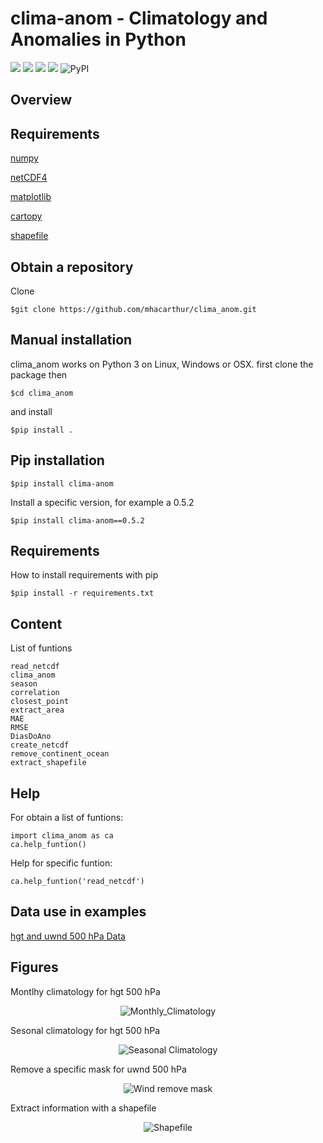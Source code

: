 

clima-anom - Climatology and Anomalies in Python
=================================================
<img src="https://img.shields.io/badge/Version-0.5.2-green?style=for-the-badge" /> <img src="https://img.shields.io/badge/License-MIT-blue?style=for-the-badge" /> <img src="https://img.shields.io/badge/Followers-3.5M-red?style=for-the-badge" /> <img src="https://img.shields.io/badge/Stars-5-orange?style=for-the-badge" /> <img alt="PyPI" src="https://img.shields.io/pypi/v/clima-anom?style=for-the-badge">

Overview
--------

Requirements
------------
[numpy](https://numpy.org/)

[netCDF4](https://pypi.org/project/netCDF4/)

[matplotlib](https://pypi.org/project/matplotlib/)

[cartopy](https://pypi.org/project/Cartopy/)

[shapefile](https://pypi.org/project/pyshp/)

Obtain a repository
------------------

Clone 

    $git clone https://github.com/mhacarthur/clima_anom.git

Manual installation
------------

clima\_anom works on Python 3 on Linux, Windows or OSX.
first clone the package then

    $cd clima_anom

and install

    $pip install .

Pip installation
------------

    $pip install clima-anom

Install a specific version, for example a 0.5.2

    $pip install clima-anom==0.5.2

Requirements
------------

How to install requirements with pip

    $pip install -r requirements.txt
    
Content
-------
List of funtions

	read_netcdf
	clima_anom
	season
	correlation
	closest_point
	extract_area
	MAE
	RMSE
	DiasDoAno
	create_netcdf
 	remove_continent_ocean
 	extract_shapefile

Help
----
For obtain a list of funtions:

	import clima_anom as ca
	ca.help_funtion()

Help for specific funtion:

	ca.help_funtion('read_netcdf')
	
Data use in examples
----
[hgt and uwnd 500 hPa Data](https://psl.noaa.gov/data/gridded/data.ncep.reanalysis.pressure.html)


Figures
----
Montlhy climatology for hgt 500 hPa
<div align="center">
  <img src="https://raw.githubusercontent.com/mhacarthur/clima_anom/master/fig/Monthly_Climatology.png" alt="Monthly_Climatology" />
</div>

Sesonal climatology for hgt 500 hPa
<div align="center">
  <img src="https://raw.githubusercontent.com/mhacarthur/clima_anom/master/fig/Monthly_Seasonal.png" alt="Seasonal Climatology" />
</div>

Remove a specific mask for uwnd 500 hPa
<div align="center">
  <img src="https://raw.githubusercontent.com/mhacarthur/clima_anom/master/fig/Wind_remove_continent_ocean.png" alt="Wind remove mask" />
</div>

Extract information with a shapefile
<div align="center">
  <img src="https://raw.githubusercontent.com/mhacarthur/clima_anom/master/fig/Extract_shapefile.png" alt="Shapefile" />
</div>

